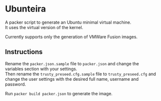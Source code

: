 # Ubunteira

A packer script to generate an Ubuntu minimal virtual machine.  
It uses the virtual version of the kernel.

Currently supports only the generation of VMWare Fusion images.

## Instructions

Rename the `packer.json.sample` file to `packer.json` and change the variables section with your settings.  
Then rename the `trusty_preseed.cfg.sample` file to `trusty_preseed.cfg` and change the user settings with the desired full name, username and password.

Run `packer build packer.json` to generate the image.

